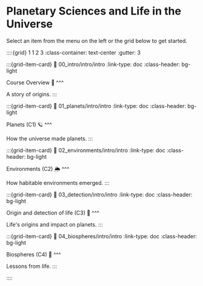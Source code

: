 # Planetary Sciences and Life in the Universe

Select an item from the menu on the left or the grid below to get started.

::::{grid} 1 1 2 3
:class-container: text-center
:gutter: 3

:::{grid-item-card}
:link: 00_intro/intro/intro
:link-type: doc
:class-header: bg-light

Course Overview 🧭
^^^

A story of origins.
:::

:::{grid-item-card}
:link: 01_planets/intro/intro
:link-type: doc
:class-header: bg-light

Planets (C1) 🪐
^^^

How the universe made planets.
:::

:::{grid-item-card}
:link: 02_environments/intro/intro
:link-type: doc
:class-header: bg-light

Environments (C2) 🌦
^^^

How habitable environments emerged.
:::

:::{grid-item-card}
:link: 03_detection/intro/intro
:link-type: doc
:class-header: bg-light

Origin and detection of life (C3) 🧬
^^^

Life's origins and impact on planets.
:::

:::{grid-item-card}
:link: 04_biospheres/intro/intro
:link-type: doc
:class-header: bg-light

Biospheres (C4) 🦕
^^^

Lessons from life.
:::

::::
